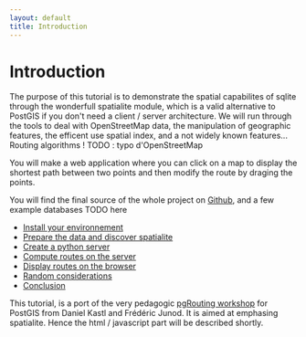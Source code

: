 ```yaml
---
layout: default
title: Introduction
---
```

Introduction
=========


The purpose of this tutorial is to demonstrate the spatial capabilites of sqlite through the wonderfull spatialite module, which is a valid alternative to PostGIS if you don't need a client / server architecture.
We will run through the tools to deal with OpenStreetMap data, the manipulation of geographic features, the efficent use spatial index, and a not widely known features... Routing algorithms !
TODO : typo d'OpenStreetMap

You will make a web application where you can click on a map to display the shortest path between two points and then modify the route by draging the points.

You will find the final source of the whole project on [Github](http://www.github.com/jbernardes/astarlite), and a few example databases TODO here

* [Install your environnement](install.html)
* [Prepare the data and discover spatialite](data.html)
* [Create a python server](server1.html)
* [Compute routes on the server](server2.html)
* [Display routes on the browser](client.html)
* [Random considerations](considerations.html)
* [Conclusion](conclusion.html)

This tutorial, is a port of the very pedagogic [pgRouting workshop](http://workshop.pgrouting.com) for PostGIS from Daniel Kastl and Frédéric Junod. It is aimed at emphasing spatialite. Hence the html / javascript part will be described shortly.
